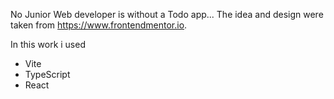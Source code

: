 No Junior Web developer is without a Todo app... The idea and design were taken from https://www.frontendmentor.io.

In this work i used
<ul>
   <li>Vite</li>
   <li>TypeScript</li>
   <li>React</li>
</ul>
